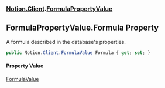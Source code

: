 ### [Notion.Client](Notion.Client.md 'Notion.Client').[FormulaPropertyValue](Notion.Client.FormulaPropertyValue.md 'Notion.Client.FormulaPropertyValue')

## FormulaPropertyValue.Formula Property

A formula described in the database's properties.

```csharp
public Notion.Client.FormulaValue Formula { get; set; }
```

#### Property Value
[FormulaValue](Notion.Client.FormulaValue.md 'Notion.Client.FormulaValue')